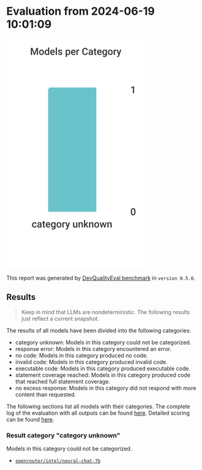 # Evaluation from 2024-06-19 10:01:09

![Bar chart that categorizes all evaluated models.](./categories.svg)

This report was generated by [DevQualityEval benchmark](https://github.com/symflower/eval-dev-quality) in `version 0.5.0`.

## Results

> Keep in mind that LLMs are nondeterministic. The following results just reflect a current snapshot.

The results of all models have been divided into the following categories:

- category unknown: Models in this category could not be categorized.
- response error: Models in this category encountered an error.
- no code: Models in this category produced no code.
- invalid code: Models in this category produced invalid code.
- executable code: Models in this category produced executable code.
- statement coverage reached: Models in this category produced code that reached full statement coverage.
- no excess response: Models in this category did not respond with more content than requested.

The following sections list all models with their categories. The complete log of the evaluation with all outputs can be found [here](./evaluation.log). Detailed scoring can be found [here](./evaluation.csv).

### Result category "category unknown"

Models in this category could not be categorized.

- [`openrouter/intel/neural-chat-7b`](./openrouter_intel_neural-chat-7b/)
